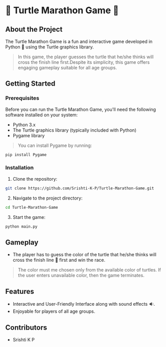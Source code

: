 # :turtle: Turtle Marathon Game :turtle: 


## About the Project
The Turtle Marathon Game is a fun and interactive game developed in Python :snake: using the Turtle graphics library.
>In this game, the player guesses the turtle that he/she thinks will cross the finish line first.Despite its simplicity, this game offers engaging gameplay suitable for all age groups.

## Getting Started

### Prerequisites
Before you can run the Turtle Marathon Game, you'll need the following software installed on your system:
- Python 3.x
- The Turtle graphics library (typically included with Python)
- Pygame library
>You can install Pygame by running:
```bash
pip install Pygame
```
### Installation
1. Clone the repository:

```bash
git clone https://github.com/Srishti-K-P/Turtle-Marathon-Game.git
```
2. Navigate to the project directory:

```bash
cd Turtle-Marathon-Game
```
3. Start the game:

```bash
python main.py
```
## Gameplay
- The player has to guess the color of the turtle that he/she thinks will cross the finish line :triangular_flag_on_post: first and win the race.
>The color must me chosen only from the available color of turtles. If the user enters unavailable color, then the game terminates.

## Features
- Interactive and User-Friendly Interface along with sound effects :sound:.
- Enjoyable for players of all age groups.

## Contributors
- Srishti K P

